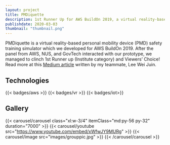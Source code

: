 ```yaml
---
layout: project
title: PMDiquette
description: 1st Runner Up for AWS BuildOn 2019, a virtual reality-based PMD safety training simulator.
publishdate: 2020-03-03
thumbnail: "thumbnail.png"
---
```


PMDiquette is a virtual reality-based personal mobility device (PMD) safety training simulator which we developed for AWS BuildOn 2019. After the panel from AWS, NUS, and GovTech interacted with our prototype, we managed to clinch 1st Runner up (Institute category) and Viewers’ Choice! Read more at this [Medium article](https://leeweijuin.medium.com/aws-build-on-singapore-2019-hackathon-institute-category-45db5492ac12) written by my teammate, Lee Wei Juin.

## Technologies
{{< badges/aws >}}
{{< badges/vr >}}
{{< badges/iot>}}

## Gallery
{{< carousel/carousel class="xl:w-3/4" itemClass="md:py-56 py-32" duration="7000" >}}
    {{< carousel/youtube src="https://www.youtube.com/embed/xWfwJY9MURg" >}}
    {{< carousel/image src="images/grouppic.jpg" >}}
{{< /carousel/carousel >}}


